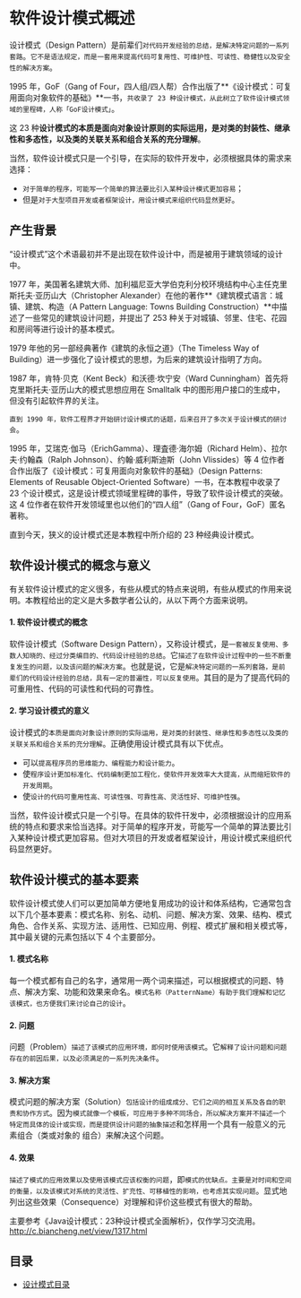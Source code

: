 # 软件设计模式概述

设计模式（Design Pattern）是前辈们`对代码开发经验的总结，是解决特定问题的一系列套路`。`它不是语法规定，而是一套用来提高代码可复用性、可维护性、可读性、稳健性以及安全性的解决方案`。

1995 年，GoF（Gang of Four，四人组/四人帮）合作出版了**《设计模式：可复用面向对象软件的基础》**一书，`共收录了 23 种设计模式，从此树立了软件设计模式领域的里程碑，人称「GoF设计模式」`。

这 23 种**设计模式的本质是面向对象设计原则的实际运用，是对类的封装性、继承性和多态性，以及类的关联关系和组合关系的充分理解**。

当然，软件设计模式只是一个引导，在实际的软件开发中，必须根据具体的需求来选择：

- `对于简单的程序，可能写一个简单的算法要比引入某种设计模式更加容易`；
- 但是`对于大型项目开发或者框架设计，用设计模式来组织代码显然更好`。

## 产生背景

“设计模式”这个术语最初并不是出现在软件设计中，而是被用于建筑领域的设计中。

1977 年，美国著名建筑大师、加利福尼亚大学伯克利分校环境结构中心主任克里斯托夫·亚历山大（Christopher Alexander）在他的著作**《建筑模式语言：城镇、建筑、构造（A Pattern Language: Towns Building Construction）**中描述了一些常见的建筑设计问题，并提出了 253 种关于对城镇、邻里、住宅、花园和房间等进行设计的基本模式。

1979 年他的另一部经典著作《建筑的永恒之道》（The Timeless Way of Building）进一步强化了设计模式的思想，为后来的建筑设计指明了方向。

1987 年，肯特·贝克（Kent Beck）和沃德·坎宁安（Ward Cunningham）首先将克里斯托夫·亚历山大的模式思想应用在 Smalltalk 中的图形用户接口的生成中，但没有引起软件界的关注。

`直到 1990 年，软件工程界才开始研讨设计模式的话题，后来召开了多次关于设计模式的研讨会`。

1995 年，艾瑞克·伽马（ErichGamma）、理査德·海尔姆（Richard Helm）、拉尔夫·约翰森（Ralph Johnson）、约翰·威利斯迪斯（John Vlissides）等 4 位作者合作出版了《设计模式：可复用面向对象软件的基础》（Design Patterns: Elements of Reusable Object-Oriented Software）一书，在本教程中收录了 23 个设计模式，这是设计模式领域里程碑的事件，导致了软件设计模式的突破。这 4 位作者在软件开发领域里也以他们的“四人组”（Gang of Four，GoF）匿名著称。

直到今天，狭义的设计模式还是本教程中所介绍的 23 种经典设计模式。

## 软件设计模式的概念与意义
有关软件设计模式的定义很多，有些从模式的特点来说明，有些从模式的作用来说明。本教程给出的定义是大多数学者公认的，从以下两个方面来说明。

#### 1. 软件设计模式的概念

软件设计模式（Software Design Pattern），又称设计模式，是`一套被反复使用、多数人知晓的、经过分类编目的、代码设计经验的总结`。它`描述了在软件设计过程中的一些不断重复发生的问题，以及该问题的解决方案`。也就是说，它是`解决特定问题的一系列套路，是前辈们的代码设计经验的总结，具有一定的普遍性，可以反复使用`。其目的是为了提高代码的可重用性、代码的可读性和代码的可靠性。

#### 2. 学习设计模式的意义

设计模式的`本质是面向对象设计原则的实际运用，是对类的封装性、继承性和多态性以及类的关联关系和组合关系的充分理解`。正确使用设计模式具有以下优点。
- 可以`提高程序员的思维能力、编程能力和设计能力`。
- 使`程序设计更加标准化、代码编制更加工程化，使软件开发效率大大提高，从而缩短软件的开发周期`。
- 使`设计的代码可重用性高、可读性强、可靠性高、灵活性好、可维护性强`。

当然，软件设计模式只是一个引导。在具体的软件幵发中，必须根据设计的应用系统的特点和要求来恰当选择。对于简单的程序开发，苛能写一个简单的算法要比引入某种设计模式更加容易。但对大项目的开发或者框架设计，用设计模式来组织代码显然更好。

## 软件设计模式的基本要素
软件设计模式使人们可以更加简单方便地复用成功的设计和体系结构，它通常包含以下几个基本要素：模式名称、别名、动机、问题、解决方案、效果、结构、模式角色、合作关系、实现方法、适用性、已知应用、例程、模式扩展和相关模式等，其中最关键的元素包括以下 4 个主要部分。

#### 1. 模式名称
每一个模式都有自己的名字，通常用一两个词来描述，可以根据模式的问题、特点、解决方案、功能和效果来命名。`模式名称（PatternName）有助于我们理解和记忆该模式，也方便我们来讨论自己的设计`。

#### 2. 问题
问题（Problem）`描述了该模式的应用环境，即何时使用该模式`。它`解释了设计问题和问题存在的前因后果，以及必须满足的一系列先决条件`。

#### 3. 解决方案
模式问题的解决方案（Solution）`包括设计的组成成分、它们之间的相互关系及各自的职责和协作方式`。因为`模式就像一个模板，可应用于多种不同场合，所以解决方案并不描述一个特定而具体的设计或实现，而是提供设计问题的抽象描述`和怎样用一个具有一般意义的元素组合（类或对象的 组合）来解决这个问题。

#### 4. 效果
`描述了模式的应用效果以及使用该模式应该权衡的问题`，即`模式的优缺点。主要是对时间和空间的衡量，以及该模式对系统的灵活性、扩充性、可移植性的影响，也考虑其实现问题`。显式地列出这些效果（Consequence）对理解和评价这些模式有很大的帮助。

主要参考《Java设计模式：23种设计模式全面解析》，仅作学习交流用。http://c.biancheng.net/view/1317.html

## 目录

* [设计模式目录](SUMMARY.md)


